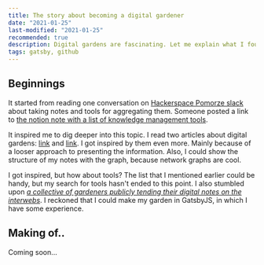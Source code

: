 ```yaml
---
title: The story about becoming a digital gardener
date: "2021-01-25"
last-modified: "2021-01-25"
recommended: true
description: Digital gardens are fascinating. Let me explain what I found about them, and why I decided to make one for myself. 
tags: gatsby, github
---
```


## Beginnings

It started from reading one conversation on [Hackerspace Pomorze slack](https://hs3city.slack.com/) about taking notes and tools for aggregating them. Someone posted a link to [the notion note with a list of knowledge management tools](https://www.notion.so/Artificial-Brain-Networked-notebook-app-a131b468fc6f43218fb8105430304709).

It inspired me to dig deeper into this topic. I read two articles about digital gardens: [link](https://stackingthebricks.com/how-blogs-broke-the-web/) and [link](https://tomcritchlow.com/2019/02/17/building-digital-garden/). I got inspired by them even more. Mainly because of a looser approach to presenting the information. Also, I could show the structure of my notes with the graph, because network graphs are cool.

I got inspired, but how about tools? The list that I mentioned earlier could be handy, but my search for tools hasn't ended to this point. I also stumbled upon *[a collective of gardeners publicly tending their digital notes on the interwebs](https://github.com/MaggieAppleton/digital-gardeners)*. I reckoned that I could make my garden in GatsbyJS, in which I have some experience.

## Making of..

Coming soon...